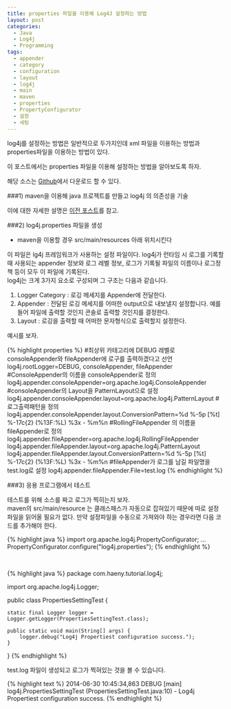 ```yaml
---
title: properties 파일을 이용해 Log4J 설정하는 방법
layout: post
categories:
  - Java
  - Log4j
  - Programming
tags:
  - appender
  - category
  - configuration
  - layout
  - log4j
  - main
  - maven
  - properties
  - PropertyConfigurator
  - 설정
  - 세팅
---
```

log4j를 설정하는 방법은 일반적으로 두가지인데 xml 파일을 이용하는 방법과 properties파일을 이용하는 방법이 있다.

이 포스트에서는 properties 파일을 이용해 설정하는 방법을 알아보도록 하자.

해당 소스는 <a href="https://github.com/chomman/tutorials/tree/master/log4j-tutorial/2-propertiest-setup" target="_blank">Github</a>에서 다운로드 할 수 있다.



###1) maven을 이용해 java 프로젝트를 만들고 log4j 의 의존성을 기술

이에 대한 자세한 설명은 [이전 포스트][1]를 참고.


###2) log4j.properties 파일을 생성  

* maven을 이용할 경우 src/main/resources 아래 위치시킨다

이 파일은 lg4j 프레임워크가 사용하는 설정 파일이다. log4j가 런타임 시 로그를 기록할 때 사용되는 appender 정보와 로그 레벨 정보, 로그가 기록될 파일의 이름이나 로그정책 등이 모두 이 파일에 기록된다.  
log4j는 크게 3가지 요소로 구성되며 그 구조는 다음과 같습니다.

1. Logger Category : 로깅 메세지를 Appender에 전달한다.  
2. Appender : 전달된 로깅 메세지를 어떠한 output으로 내보낼지 설정합니다. 예를 들어 파일에 출력할 것인지 콘솔로 출력할 것인지를 결정한다.  
3. Layout : 로깅을 출력할 때 어떠한 문자형식으로 출력할지 설정한다.

예시를 보자.

{% highlight properties %}
#최상위 카테고리에 DEBUG 레벨로 consoleAppender와 fileAppender에 로구를 출력하겠다고 선언
log4j.rootLogger=DEBUG, consoleAppender, fileAppender
#ConsoleAppender의 이름을 consoleAppender로 정의
log4j.appender.consoleAppender=org.apache.log4j.ConsoleAppender
#consoleAppender의 Layout을 PatternLayout으로 설정
log4j.appender.consoleAppender.layout=org.apache.log4j.PatternLayout
#로그출력패턴을 정의
log4j.appender.consoleAppender.layout.ConversionPattern=%d %-5p [%t] %-17c{2} (%13F:%L) %3x - %m%n
#RollingFileAppender 의 이름을 fileAppender로 정의
log4j.appender.fileAppender=org.apache.log4j.RollingFileAppender
log4j.appender.fileAppender.layout=org.apache.log4j.PatternLayout
log4j.appender.fileAppender.layout.ConversionPattern=%d %-5p [%t] %-17c{2} (%13F:%L) %3x - %m%n
#fileAppender가 로그를 남길 파일명을 test.log로 설정
log4j.appender.fileAppender.File=test.log
{% endhighlight %}


###3) 응용 프로그램에서 테스트  

테스트를 위해 소스를 짜고 로그가 찍히는지 보자.  
maven의 src/main/resource 는 클래스패스가 자동으로 잡혀있기 때문에 따로 설정파일을 읽어올 필요가 없다.
만약 설정파일을 수동으로 가져와야 하는 경우라면 다음 코드를 추가해야 한다.

{% highlight java %}
import org.apache.log4j.PropertyConfigurator;
...
PropertyConfigurator.configure("log4j.properties");
{% endhighlight %}

&nbsp;

{% highlight java %}
package com.haeny.tutorial.log4j;

import org.apache.log4j.Logger;

public class PropertiesSettingTest {

    static final Logger logger = Logger.getLogger(PropertiesSettingTest.class);

    public static void main(String[] args) {
        logger.debug("Log4j Propertiest configuration success.");
    }
}
{% endhighlight %}


test.log 파일이 생성되고 로그가 찍혀있는 것을 볼 수 있습니다.

{% highlight text %}
2014-06-30 10:45:34,863 DEBUG [main] log4j.PropertiesSettingTest (PropertiesSettingTest.java:10) - Log4j Propertiest configuration success.</pre>
{% endhighlight %}


 [1]: http://chomman.github.io/blog/java/log4j/programming/log4j-hello-world/
